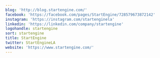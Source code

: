 ```yaml
---
blog: 'http://blog.startengine.com/'
facebook: 'https://facebook.com/pages/StartEngine/728579673872142'
instagram: 'https://instagram.com/startenginela'
linkedin: 'https://linkedin.com/company/startengine'
logohandle: startengine
sort: startengine
title: StartEngine
twitter: StartEngineLA
website: 'https://www.startengine.com/'
---
```

